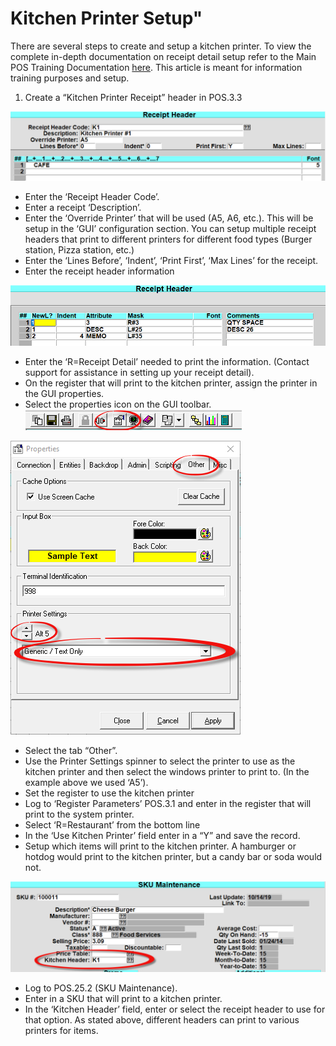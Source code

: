 # Kitchen Printer Setup"

<PageHeader />

There are several steps to create and setup a kitchen printer. To view the complete in-depth documentation on receipt detail setup refer to the Main POS Training Documentation [here](./../pos-training/README.md). This article is meant for information training purposes and setup.

1. Create a “Kitchen Printer Receipt” header in POS.3.3

![](./word-image-698.png)

- Enter the ‘Receipt Header Code’.
- Enter a receipt ‘Description’.
- Enter the ‘Override Printer’ that will be used (A5, A6, etc.). This will be setup in the ‘GUI’ configuration section. You can setup multiple receipt headers that print to different printers for different food types (Burger station, Pizza station, etc.)
- Enter the ‘Lines Before’, ‘Indent’, ‘Print First’, ‘Max Lines’ for the receipt.
- Enter the receipt header information

![](./word-image-699.png)

- Enter the ‘R=Receipt Detail’ needed to print the information. (Contact support for assistance in setting up your receipt detail).
- On the register that will print to the kitchen printer, assign the printer in the GUI properties.
- Select the properties icon on the GUI toolbar. ![](./word-image-700.png)

![](./word-image-701.png)

- Select the tab “Other”.
- Use the Printer Settings spinner to select the printer to use as the kitchen printer and then select the windows printer to print to. (In the example above we used ‘A5’).
- Set the register to use the kitchen printer
- Log to ‘Register Parameters’ POS.3.1 and enter in the register that will print to the system printer.
- Select ‘R=Restaurant’ from the bottom line
- In the ‘Use Kitchen Printer’ field enter in a “Y” and save the record.
- Setup which items will print to the kitchen printer. A hamburger or hotdog would print to the kitchen printer, but a candy bar or soda would not.

![](./word-image-702.png)

- Log to POS.25.2 (SKU Maintenance).
- Enter in a SKU that will print to a kitchen printer.
- In the ‘Kitchen Header’ field, enter or select the receipt header to use for that option. As stated above, different headers can print to various printers for items.

<PageFooter />
